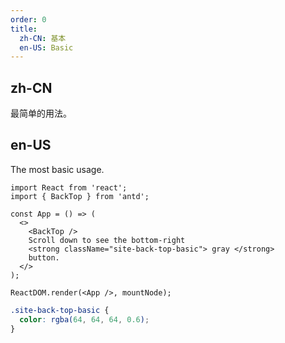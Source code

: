 ```yaml
---
order: 0
title:
  zh-CN: 基本
  en-US: Basic
---
```


## zh-CN

最简单的用法。

## en-US

The most basic usage.

```tsx
import React from 'react';
import { BackTop } from 'antd';

const App = () => (
  <>
    <BackTop />
    Scroll down to see the bottom-right
    <strong className="site-back-top-basic"> gray </strong>
    button.
  </>
);

ReactDOM.render(<App />, mountNode);
```

```css
.site-back-top-basic {
  color: rgba(64, 64, 64, 0.6);
}
```

<style>
[data-theme="dark"] .site-back-top-basic {
  color: rgba(255,255,255,.45);
}
</style>
